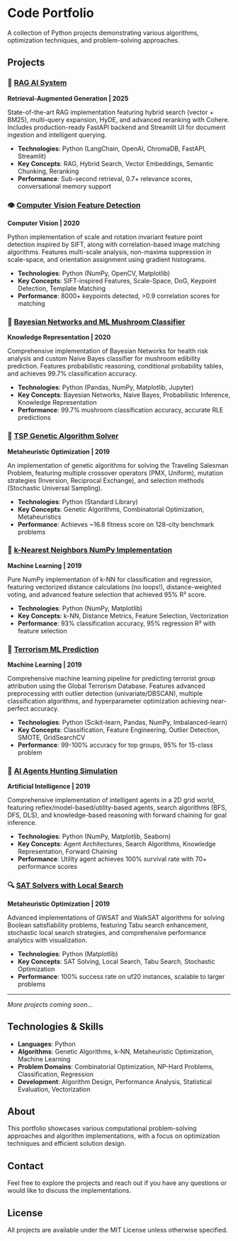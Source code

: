 # Code Portfolio

A collection of Python projects demonstrating various algorithms, optimization techniques, and problem-solving approaches.

## Projects

### 🚀 [RAG AI System](./RAG_AI_System)
**Retrieval-Augmented Generation | 2025**

State-of-the-art RAG implementation featuring hybrid search (vector + BM25), multi-query expansion, HyDE, and advanced reranking with Cohere. Includes production-ready FastAPI backend and Streamlit UI for document ingestion and intelligent querying.

- **Technologies**: Python (LangChain, OpenAI, ChromaDB, FastAPI, Streamlit)
- **Key Concepts**: RAG, Hybrid Search, Vector Embeddings, Semantic Chunking, Reranking
- **Performance**: Sub-second retrieval, 0.7+ relevance scores, conversational memory support

### 👁️ [Computer Vision Feature Detection](./Computer_Vision_Feature_Detection)
**Computer Vision | 2020**

Python implementation of scale and rotation invariant feature point detection inspired by SIFT, along with correlation-based image matching algorithms. Features multi-scale analysis, non-maxima suppression in scale-space, and orientation assignment using gradient histograms.

- **Technologies**: Python (NumPy, OpenCV, Matplotlib)
- **Key Concepts**: SIFT-inspired Features, Scale-Space, DoG, Keypoint Detection, Template Matching
- **Performance**: 8000+ keypoints detected, >0.9 correlation scores for matching

### 🍄 [Bayesian Networks and ML Mushroom Classifier](./Bayesian_ML_MushroomClassifier)
**Knowledge Representation | 2020**

Comprehensive implementation of Bayesian Networks for health risk analysis and custom Naive Bayes classifier for mushroom edibility prediction. Features probabilistic reasoning, conditional probability tables, and achieves 99.7% classification accuracy.

- **Technologies**: Python (Pandas, NumPy, Matplotlib, Jupyter)
- **Key Concepts**: Bayesian Networks, Naive Bayes, Probabilistic Inference, Knowledge Representation
- **Performance**: 99.7% mushroom classification accuracy, accurate RLE predictions

### 🧬 [TSP Genetic Algorithm Solver](./TSP_Genetic_Algorithm_Solver)
**Metaheuristic Optimization | 2019**

An implementation of genetic algorithms for solving the Traveling Salesman Problem, featuring multiple crossover operators (PMX, Uniform), mutation strategies (Inversion, Reciprocal Exchange), and selection methods (Stochastic Universal Sampling).

- **Technologies**: Python (Standard Library)
- **Key Concepts**: Genetic Algorithms, Combinatorial Optimization, Metaheuristics
- **Performance**: Achieves ~16.8 fitness score on 128-city benchmark problems

### 🤖 [k-Nearest Neighbors NumPy Implementation](./KNN_NumPy_Implementation)
**Machine Learning | 2019**

Pure NumPy implementation of k-NN for classification and regression, featuring vectorized distance calculations (no loops!), distance-weighted voting, and advanced feature selection that achieved 95% R² score.

- **Technologies**: Python (NumPy, Matplotlib)
- **Key Concepts**: k-NN, Distance Metrics, Feature Selection, Vectorization
- **Performance**: 93% classification accuracy, 95% regression R² with feature selection

### 🔐 [Terrorism ML Prediction](./Terrorism_ML_Prediction)
**Machine Learning | 2019**

Comprehensive machine learning pipeline for predicting terrorist group attribution using the Global Terrorism Database. Features advanced preprocessing with outlier detection (univariate/DBSCAN), multiple classification algorithms, and hyperparameter optimization achieving near-perfect accuracy.

- **Technologies**: Python (Scikit-learn, Pandas, NumPy, Imbalanced-learn)
- **Key Concepts**: Classification, Feature Engineering, Outlier Detection, SMOTE, GridSearchCV
- **Performance**: 99-100% accuracy for top groups, 95% for 15-class problem

### 🎯 [AI Agents Hunting Simulation](./AI_Agents_Hunting_Simulation)
**Artificial Intelligence | 2019**

Comprehensive implementation of intelligent agents in a 2D grid world, featuring reflex/model-based/utility-based agents, search algorithms (BFS, DFS, DLS), and knowledge-based reasoning with forward chaining for goal inference.

- **Technologies**: Python (NumPy, Matplotlib, Seaborn)
- **Key Concepts**: Agent Architectures, Search Algorithms, Knowledge Representation, Forward Chaining
- **Performance**: Utility agent achieves 100% survival rate with 70+ performance scores

### 🔍 [SAT Solvers with Local Search](./SAT_Solvers_LocalSearch)
**Metaheuristic Optimization | 2019**

Advanced implementations of GWSAT and WalkSAT algorithms for solving Boolean satisfiability problems, featuring Tabu search enhancement, stochastic local search strategies, and comprehensive performance analytics with visualization.

- **Technologies**: Python (Matplotlib)
- **Key Concepts**: SAT Solving, Local Search, Tabu Search, Stochastic Optimization
- **Performance**: 100% success rate on uf20 instances, scalable to larger problems

---

*More projects coming soon...*

## Technologies & Skills

- **Languages**: Python
- **Algorithms**: Genetic Algorithms, k-NN, Metaheuristic Optimization, Machine Learning
- **Problem Domains**: Combinatorial Optimization, NP-Hard Problems, Classification, Regression
- **Development**: Algorithm Design, Performance Analysis, Statistical Evaluation, Vectorization

## About

This portfolio showcases various computational problem-solving approaches and algorithm implementations, with a focus on optimization techniques and efficient solution design.

## Contact

Feel free to explore the projects and reach out if you have any questions or would like to discuss the implementations.

## License

All projects are available under the MIT License unless otherwise specified.